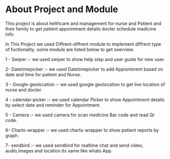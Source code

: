 # About Project and Module

This project is about helthcare and management for nurse and Patient and their family to get patient appointment details  docter schedule madicine info.
 
 In This Project we used Diffrent-diffrent module to implement diffrent type of fuctionality. some module are listed 
 below to get overview.
 
 1 - Swiper :-
    we used swiper to show help step and user guide for new user.
   
 2- Datetimepicker :-
    we used Datetimepicker to add Appiontment based on date and time for patient and Nurse.
    
3 - Google-geolocation :-
     we used google geolocation to get live location of nurse and docter.

4 - calendar-picker :-
     we used calendar Picker to show Appointment details by select date and reminder for Appointment.
     
5 - Camera :-
     we used camera for scan medicine Bar code and read Qr code.
     
6-  Charts-wrapper :-
    we used charts-wrapper to show patient reports by graph.
 
7- sendbird :-
   we used sendbird for realtime chat and send video, audio,images and location.its same like whats App.


